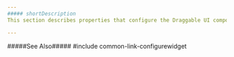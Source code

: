 ```yaml
---
##### shortDescription
This section describes properties that configure the Draggable UI component's contents, behavior, and appearance.

---
```

#####See Also#####
#include common-link-configurewidget
